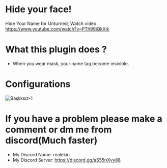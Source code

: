 # Hide your face!
Hide Your Name for Unturned,
Watch video:
https://www.youtube.com/watch?v=PTh99iQkXik


# What this plugin does ?
- When you wear mask, your name tag become insivible.

# Configurations

![Başlıksız-1](https://github.com/user-attachments/assets/f73f988f-ea86-4c42-93e2-e033ebc9a696)

# If you have a problem please make a comment or dm me from discord(Much faster)
- My Discord Name: realekin
- My Discord Server: https://discord.gg/aS55nXvy88
